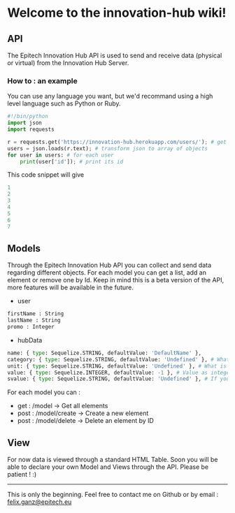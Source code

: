 # Welcome to the innovation-hub wiki!

## API
The Epitech Innovation Hub API is used to send and receive data (physical or virtual) from the Innovation Hub Server.

### How to : an example

You can use any language you want, but we'd recommand using a high level language such as Python or Ruby.

```python
#!/bin/python
import json
import requests

r = requests.get('https://innovation-hub.herokuapp.com/users/'); # get all users as json
users = json.loads(r.text); # transform json to array of objects
for user in users: # for each user
    print(user['id']); # print its id
```

This code snippet will give

```ruby
1
2
3
4
5
6
7
```

## Models

Through the Epitech Innovation Hub API you can collect and send data regarding different objects. For each model you can get a list, add an element or remove one by Id. Keep in mind this is a beta version of the API, more features will be available in the future.

+ user
```python
firstName : String
lastName : String
promo : Integer
```
+ hubData
```python
name: { type: Sequelize.STRING, defaultValue: 'DefaultName' },
category: { type: Sequelize.STRING, defaultValue: 'Undefined' }, # What data category is that ?
unit: { type: Sequelize.STRING, defaultValue: 'Undefined' }, # What is the value's unit ?
value: { type: Sequelize.INTEGER, defaultValue: -1 }, # Value as integer
svalue: { type: Sequelize.STRING, defaultValue: 'Undefined' }, # If your data is not an integer, used Stringvalue
```

For each model you can :
+ get : /model -> Get all elements 
+ post : /model/create -> Create a new element
+ post : /model/delete -> Delete an element by ID

## View

For now data is viewed through a standard HTML Table. Soon you will be able to declare your own Model and Views through the API. Please be patient ! :)
___
This is only the beginning. Feel free to contact me on Github or by email : felix.ganz@epitech.eu